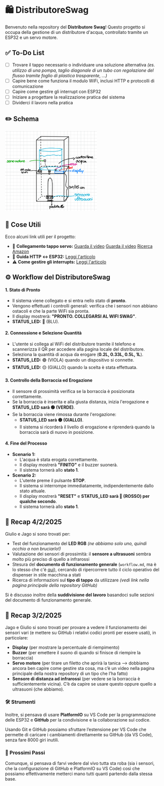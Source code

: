 # 🛍️ DistributoreSwag

Benvenuto nella repository del **Distributore Swag**! Questo progetto si occupa della gestione di un distributore d'acqua, controllato tramite un ESP32 e un servo motore.

## ✅ To-Do List

- [ ] Trovare il tappo necessario o individuare una soluzione alternativa *(es. utilizzo di una pompa, taglio diagonale di un tubo con regolazione del flusso tramite foglio di plastica trasparente, ...)*
- [ ] Capire bene come funziona il modulo WiFi, inclusi HTTP e protocolli di comunicazione
- [ ] Capire come gestire gli interrupt con ESP32
- [ ] Iniziare a progettare la realizzazione pratica del sistema
- [ ] Dividerci il lavoro nella pratica

## ✏️ Schema
<img src="Schema.png" alt="Alt text" width="300">

## 📌 Cose Utili

Ecco alcuni link utili per il progetto:

- 🎥 **Collegamento tappo servo:** [Guarda il video](https://youtu.be/ywjtrN_QuFI) [Guarda il video](https://www.youtube.com/shorts/YKhZU1_dNQs) [Ricerca Amazon](https://www.amazon.it/s?k=tappo+erogatore+tanica&__mk_it_IT=%C3%85M%C3%85%C5%BD%C3%95%C3%91&crid=3QHH02E7DG4O3&sprefix=tappo+erogatore+tanic%2Caps%2C174&ref=nb_sb_noss_2)
- 🔗 **Guida HTTP ↔ ESP32:** [Leggi l'articolo](https://randomnerdtutorials.com/esp32-servo-motor-web-server-arduino-ide/)
- ⚠️ **Come gestire gli interrupts:** [Leggi l'articolo](https://lastminuteengineers.com/handling-esp32-gpio-interrupts-tutorial/)


## ⚙️ Workflow del DistributoreSwag

#### 1. Stato di Pronto
- Il sistema viene collegato e si entra nello stato di **pronto**.
- Vengono effettuati i controlli generali: verifica che i sensori non abbiano ostacoli e che la parte WiFi sia pronta.
- Il display mostrerà: **"PRONTO. COLLEGARSI AL WIFI SWAG"**.
- **STATUS_LED:** 🔵 (BLU).

#### 2. Connessione e Selezione Quantità
- L'utente si collega al WiFi del distributore tramite il telefono e scannerizza il QR per accedere alla pagina locale del distributore.
- Seleziona la quantità di acqua da erogare (**0.2L, 0.33L, 0.5L, 1L**).
- **STATUS_LED:** 🟣 (VIOLA) quando un dispositivo si connette.
- **STATUS_LED:** 🟡 (GIALLO) quando la scelta è stata effettuata.

#### 3. Controllo della Borraccia ed Erogazione
- Il sensore di prossimità verifica se la borraccia è posizionata correttamente.
- Se la borraccia è inserita e alla giusta distanza, inizia l'erogazione e **STATUS_LED sarà 🟢 (VERDE)**.
- Se la borraccia viene rimossa durante l'erogazione:
  - **STATUS_LED sarà 🟡 (GIALLO)**.
  - Il sistema si ricorderà il livello di erogazione e riprenderà quando la borraccia sarà di nuovo in posizione.

#### 4. Fine del Processo
- **Scenario 1:**
  - L'acqua è stata erogata correttamente.
  - Il display mostrerà **"FINITO"** e il buzzer suonerà.
  - Il sistema tornerà allo **stato 1**.
- **Scenario 2:**
  - L'utente preme il pulsante **STOP**.
  - Il sistema si interrompe immediatamente, indipendentemente dallo stato attuale.
  - Il display mostrerà **"RESET"** e **STATUS_LED sarà 🔴 (ROSSO) per qualche secondo**.
  - Il sistema tornerà allo **stato 1**.



## 📅 Recap 4/2/2025

Giulio e Jago si sono trovati per:
- Test del funzionamento del **LED RGB** *(ne abbiamo solo uno, quindi occhio a non bruciarlo!)*
- Valutazione dei sensori di prossimità: il **sensore a ultrasuoni** sembra molto più preciso di quello a infrarossi
- Stesura del **documento di funzionamento generale** (`workflow.md`, ma è lo stesso che c'è [qui](https://github.com/renna3/distributoreSwag/tree/main#%EF%B8%8F-workflow-del-distributoreswag)), cercando di ripercorrere tutto il ciclo operativo del dispenser in stile macchina a stati
- Ricerca di informazioni sul **tipo di tappo** da utilizzare *(vedi link nella pagina principale della repository GitHub)*

Si è discusso inoltre della **suddivisione del lavoro** basandoci sulle sezioni del documento di funzionamento generale.


## 📅 Recap 3/2/2025

Jago e Giulio si sono trovati per provare a vedere il funzionamento dei sensori vari (e mettere su GitHub i relativi codici pronti per essere usati), in particolare:

- **Display** (per mostrare la percentuale di riempimento)
- **Buzzer** (per emettere il suono di quando si finisce di riempire la borraccia)
- **Servo motore** (per tirare un filetto che aprirà la tanica —> dobbiamo ancora ben capire come gestire sta cosa, ma c’è un video nella pagina principale della nostra repository di un tipo che l’ha fatto)
- **Sensore di distanza ad infrarossi** (per vedere se la borraccia è sufficientemente vicina). C’è da capire se usare questo oppure quello a ultrasuoni (che abbiamo).

### 🛠️ Strumenti

Inoltre, si pensava di usare **PlatformIO** su VS Code per la programmazione delle ESP32 e **GitHub** per la condivisione e la collaborazione sul codice.

Usando Git e GitHub possiamo sfruttare l’estensione per VS Code che permette di caricare i cambiamenti direttamente su GitHub (da VS Code), senza fare 8000 giri inutili.

### 🚀 Prossimi Passi

Comunque, si pensava di farvi vedere dal vivo tutta sta roba (sia i sensori, che la configurazione di GitHub e PlatformIO su VS Code) così che possiamo effettivamente metterci mano tutti quanti partendo dalla stessa base.
